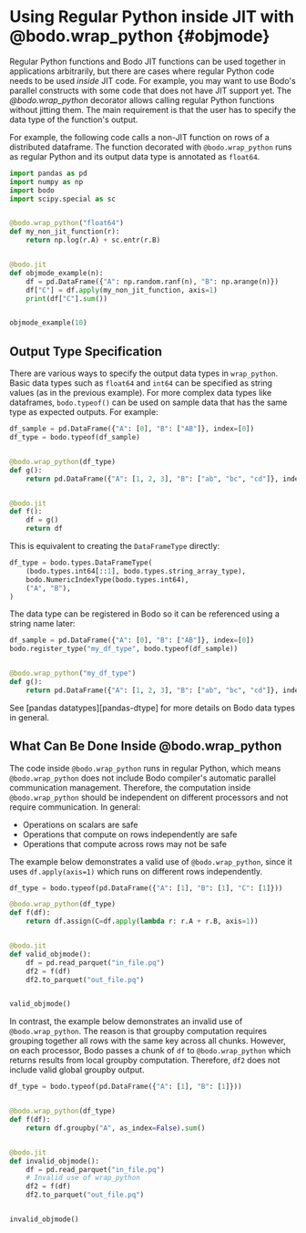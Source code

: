 # Using Regular Python inside JIT with @bodo.wrap_python {#objmode}

Regular Python functions and Bodo JIT functions can be used together in
applications arbitrarily, but there are cases where regular Python code
needs to be used *inside* JIT code. For example, you may want to use
Bodo's parallel constructs with some code that does not have JIT
support yet. The *@bodo.wrap_python* decorator allows calling regular Python functions
without jitting them. The main requirement is
that the user has to specify the data type of the function's output.

For example, the following code calls a non-JIT function on rows of a
distributed dataframe. The function decorated with `@bodo.wrap_python` runs as
regular Python and its output data type is annotated as `float64`.


``` py
import pandas as pd
import numpy as np
import bodo
import scipy.special as sc


@bodo.wrap_python("float64")
def my_non_jit_function(r):
    return np.log(r.A) + sc.entr(r.B)


@bodo.jit
def objmode_example(n):
    df = pd.DataFrame({"A": np.random.ranf(n), "B": np.arange(n)})
    df["C"] = df.apply(my_non_jit_function, axis=1)
    print(df["C"].sum())


objmode_example(10)
```


## Output Type Specification

There are various ways to specify the output data types in `wrap_python`. Basic
data types such as `float64` and `int64` can be specified as string
values (as in the previous example). For more complex data types like
dataframes, `bodo.typeof()` can be used on sample data that has the same
type as expected outputs. For example:

``` py
df_sample = pd.DataFrame({"A": [0], "B": ["AB"]}, index=[0])
df_type = bodo.typeof(df_sample)


@bodo.wrap_python(df_type)
def g():
    return pd.DataFrame({"A": [1, 2, 3], "B": ["ab", "bc", "cd"]}, index=[3, 2, 1])


@bodo.jit
def f():
    df = g()
    return df
```

This is equivalent to creating the `DataFrameType` directly:

``` py
df_type = bodo.types.DataFrameType(
    (bodo.types.int64[::1], bodo.types.string_array_type),
    bodo.NumericIndexType(bodo.types.int64),
    ("A", "B"),
)
```

The data type can be registered in Bodo so it can be referenced using a
string name later:

``` py
df_sample = pd.DataFrame({"A": [0], "B": ["AB"]}, index=[0])
bodo.register_type("my_df_type", bodo.typeof(df_sample))


@bodo.wrap_python("my_df_type")
def g():
    return pd.DataFrame({"A": [1, 2, 3], "B": ["ab", "bc", "cd"]}, index=[3, 2, 1])
```

See [pandas datatypes][pandas-dtype] for more details on
Bodo data types in general.

## What Can Be Done Inside @bodo.wrap_python

The code inside `@bodo.wrap_python` runs in regular Python,
which means `@bodo.wrap_python` does not include Bodo compiler's
automatic parallel communication management. Therefore, the computation
inside `@bodo.wrap_python` should be independent on different processors and not
require communication. In general:

-   Operations on scalars are safe
-   Operations that compute on rows independently are safe
-   Operations that compute across rows may not be safe

The example below demonstrates a valid use of `@bodo.wrap_python`, since it uses
`df.apply(axis=1)` which runs on different rows
independently. 

``` py
df_type = bodo.typeof(pd.DataFrame({"A": [1], "B": [1], "C": [1]}))

@bodo.wrap_python(df_type)
def f(df):
    return df.assign(C=df.apply(lambda r: r.A + r.B, axis=1))


@bodo.jit
def valid_objmode():
    df = pd.read_parquet("in_file.pq")
    df2 = f(df)
    df2.to_parquet("out_file.pq")


valid_objmode()
```

In contrast, the example below demonstrates an invalid use of `@bodo.wrap_python`.
The reason is that groupby computation requires grouping together
all rows with the same key across all chunks. However, on each
processor, Bodo passes a chunk of `df` to `@bodo.wrap_python` which
returns results from local groupby computation. Therefore,
`df2` does not include valid global groupby output.

``` py
df_type = bodo.typeof(pd.DataFrame({"A": [1], "B": [1]}))


@bodo.wrap_python(df_type)
def f(df):
    return df.groupby("A", as_index=False).sum()


@bodo.jit
def invalid_objmode():
    df = pd.read_parquet("in_file.pq")
    # Invalid use of wrap_python
    df2 = f(df)
    df2.to_parquet("out_file.pq")


invalid_objmode()
```

[//]: # (TODO: Uncomment when installation of prophet is resolved or a different example is produced)

[//]: # (## Groupby/Apply Object Mode Pattern)

[//]: # ()
[//]: # (ML algorithms and other complex data science computations are often)

[//]: # (called on groups of dataframe rows. Bodo supports parallelizing these)

[//]: # (computations &#40;which may not have JIT support yet&#41; using Object Mode)

[//]: # (inside `groupby/apply`. For example, the code below runs)

[//]: # ([Prophet]&#40;https://facebook.github.io/prophet/&#41; on groups of rows. This)

[//]: # (is a valid use of Object Mode since Bodo handles shuffle communication)

[//]: # (for groupby/apply and brings all rows of each group in the same local)

[//]: # (chunk. Therefore, the apply function running in Object Mode has all the)

[//]: # (data it needs.)

[//]: # ()
[//]: # (``` py)

[//]: # (import bodo)

[//]: # (import pandas as pd)

[//]: # (import numpy as np)

[//]: # ()
[//]: # (from orbit.models.dlt import DLTFull)

[//]: # ()
[//]: # (orbit_output_type = bodo.typeof&#40;pd.DataFrame&#40;{"ds": pd.date_range&#40;"2017-01-03", periods=1&#41;, "yhat": [0.0]}&#41;&#41;)

[//]: # ()
[//]: # (def run_orbit&#40;df&#41;:)

[//]: # (    m = DLTFull&#40;response_col="yhat", date_col="ds"&#41;)

[//]: # (    m.fit&#40;df&#41;)

[//]: # (    return m.predict&#40;df&#41;)

[//]: # ()
[//]: # ()
[//]: # (@bodo.jit)

[//]: # (def apply_func&#40;df&#41;:)

[//]: # (    with bodo.objmode&#40;df2=orbit_output_type&#41;:)

[//]: # (        df2 = run_orbit&#40;df&#41;)

[//]: # (    return df2)

[//]: # ()
[//]: # ()
[//]: # (@bodo.jit)

[//]: # (def f&#40;df&#41;:)

[//]: # (    df2 = df.groupby&#40;"A"&#41;.apply&#40;apply_func&#41;)

[//]: # (    return df2)

[//]: # ()
[//]: # ()
[//]: # (n = 10)

[//]: # (df = pd.DataFrame&#40;{"A": np.arange&#40;n&#41; % 3, "ds": pd.date_range&#40;"2017-01-03", periods=n&#41;, "y": np.arange&#40;n&#41;}&#41;)

[//]: # (print&#40;f&#40;df&#41;&#41;)

[//]: # (```)

[//]: # ()
